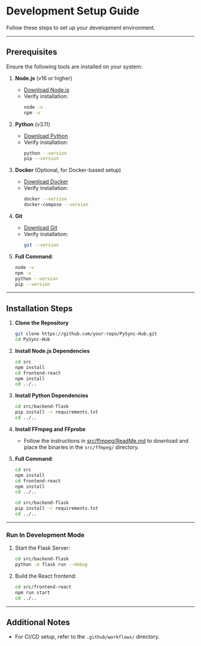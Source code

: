 # Development Setup Guide

Follow these steps to set up your development environment.

---

## Prerequisites

Ensure the following tools are installed on your system:

1. **Node.js** (v16 or higher)
   - [Download Node.js](https://nodejs.org/)
   - Verify installation:
     ```bash
     node -v
     npm -v
     ```

2. **Python** (v3.11)
   - [Download Python](https://www.python.org/downloads/)
   - Verify installation:
     ```bash
     python --version
     pip --version
     ```

3. **Docker** (Optional, for Docker-based setup)
   - [Download Docker](https://www.docker.com/products/docker-desktop)
   - Verify installation:
     ```bash
     docker --version
     docker-compose --version
     ```

4. **Git**
   - [Download Git](https://git-scm.com/)
   - Verify installation:
     ```bash
     git --version
     ```

5. **Full Command**:
    ```bash
    node -v
    npm -v
    python --version
    pip --version     
    ```

---

## Installation Steps

1. **Clone the Repository**
   ```bash
   git clone https://github.com/your-repo/PySync-Hub.git
   cd PySync-Hub
   ```

2. **Install Node.js Dependencies**
   ```bash
   cd src
   npm install
   cd frontend-react
   npm install
   cd ../..
   ```

3. **Install Python Dependencies**
   ```bash
   cd src/backend-flask
   pip install -r requirements.txt
   cd ../..
   ```

4. **Install FFmpeg and FFprobe** 
   - Follow the instructions in [src/ffmpeg/ReadMe.md](src\ffmpeg\ReadMe.md) to download and place the binaries in the `src/ffmpeg/` directory.

5. **Full Command**:
    ```bash
    cd src
    npm install
    cd frontend-react
    npm install
    cd ../..
    
    cd src/backend-flask
    pip install -r requirements.txt
    cd ../..
    ```

---


### Run In Development Mode

1. Start the Flask Server:
   ```bash
   cd src/backend-flask
   python -m flask run --debug
   ```

2. Build the React frontend:
    ```bash
    cd src/frontend-react
    npm run start
    cd ../..
    ```

---

## Additional Notes

- For CI/CD setup, refer to the `.github/workflows/` directory.